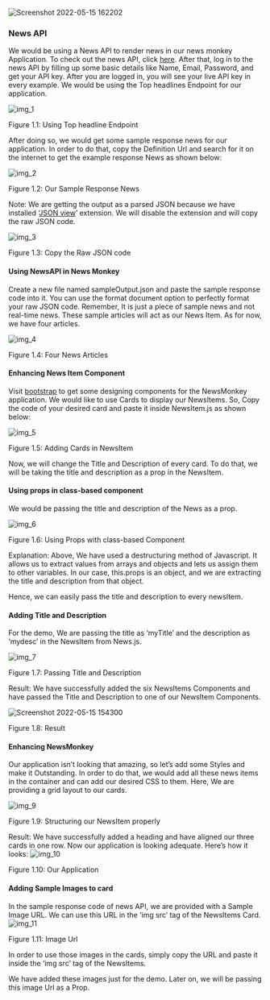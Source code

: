 
![Screenshot 2022-05-15 162202](https://user-images.githubusercontent.com/97989643/168469162-46615e38-ef8e-4f3c-a039-e80024e56225.png)


<h3>News API</h3>


We would be using a News API to render news in our news monkey Application. To check out the news API, click [here](https://newsapi.org/). After that, log in to the news API by filling up some basic details like Name, Email, Password, and get your API key. After you are logged in, you will see your live API key in every example. We would be using the Top headlines Endpoint for our application.

![img_1](https://user-images.githubusercontent.com/97989643/168466730-1edace78-f00b-46c6-96ca-4c6c076cd6f7.png)


Figure 1.1: Using Top headline Endpoint

After doing so, we would get some sample response news for our application. In order to do that, copy the Definition Url and search for it on the internet to get the example response News as shown below:


![img_2](https://user-images.githubusercontent.com/97989643/168466726-6fbac2c3-58ac-493b-92dc-83c37bf9d571.png)


Figure 1.2: Our Sample Response News

 

Note: We are getting the output as a parsed JSON because we have installed ‘[JSON view](https://chrome.google.com/webstore/detail/jsonview/gmegofmjomhknnokphhckolhcffdaihd?hl=en)’ extension. We will disable the extension and will copy the raw JSON code.

![img_3](https://user-images.githubusercontent.com/97989643/168466721-cdb19a70-23ce-4df3-85ac-b92b8556a222.png)



Figure 1.3: Copy the Raw JSON code

<h4>Using NewsAPI in News Monkey</h4>


Create a new file named sampleOutput.json and paste the sample response code into it. You can use the format document option to perfectly format your raw JSON code. Remember, It is just a piece of sample news and not real-time news. These sample articles will act as our News Item. As for now, we have four articles.



![img_4](https://user-images.githubusercontent.com/97989643/168466717-f5555f65-13ec-4fa0-abb0-26e16f77e61d.png)

Figure 1.4: Four News Articles

 

<h4>Enhancing News Item Component</h4>


Visit [bootstrap](https://getbootstrap.com/) to get some designing components for the NewsMonkey application. We would like to use Cards to display our NewsItems. So, Copy the code of your desired card and paste it inside NewsItem.js as shown below: 


![img_5](https://user-images.githubusercontent.com/97989643/168466710-3b21f44d-adff-4c02-8328-8c282abc6265.png)


Figure 1.5: Adding Cards in NewsItem

Now, we will change the Title and Description of every card. To do that, we will be taking the title and description as a prop in the NewsItem.

 

<h4>Using props in class-based component</h4>


We would be passing the title and description of the News as a prop.

![img_6](https://user-images.githubusercontent.com/97989643/168466707-8e9347b4-abb8-4513-a180-392144fcdbb2.png)



Figure 1.6: Using Props with class-based Component

 

Explanation: Above, We have used a destructuring method of Javascript. It allows us to extract values from arrays and objects and lets us assign them to other variables. In our case, this.props is an object, and we are extracting the title and description from that object.

Hence, we can easily pass the title and description to every newsItem.

 

<h4>Adding Title and Description</h4>


For the demo, We are passing the title as ‘myTitle’ and the description as ‘mydesc’ in the NewsItem from News.js.

![img_7](https://user-images.githubusercontent.com/97989643/168466704-f52e0b98-a4e9-4919-ab34-6fe6966e0a02.png)


Figure 1.7: Passing Title and Description

Result: We have successfully added the six NewsItems Components and have passed the Title and Description to one of our NewsItem Components. 




![Screenshot 2022-05-15 154300](https://user-images.githubusercontent.com/97989643/168467675-e9e98c3e-adc8-4451-a425-bd3b5402f240.png)

Figure 1.8: Result

 

<h4>Enhancing NewsMonkey </h4>


Our application isn’t looking that amazing, so let’s add some Styles and make it Outstanding. In order to do that, we would add all these news items in the container and can add our desired CSS to them. Here, We are providing a grid layout to our cards.

![img_9](https://user-images.githubusercontent.com/97989643/168466694-a28d3113-2c1c-4a95-92f7-a541814ad7f6.png)

Figure 1.9: Structuring our NewsItem properly

Result: We have successfully added a heading and have aligned our three cards in one row. Now our application is looking adequate. Here’s how it looks:
![img_10](https://user-images.githubusercontent.com/97989643/168466688-2b029fdc-4e09-4b2c-9014-02abe483e4f8.png)


Figure 1.10: Our Application

 

<h4>Adding Sample Images to card</h4>


In the sample response code of news API, we are provided with a Sample Image URL. We can use this URL in the ‘img src’ tag of the NewsItems Card.  
![img_11](https://user-images.githubusercontent.com/97989643/168466679-89d63c87-da23-452d-8bb2-264bc3e7b116.png)



Figure 1.11: Image Url

In order to use those images in the cards, simply copy the URL and paste it inside the ‘img src’ tag of the NewsItems.

 



We have added these images just for the demo. Later on, we will be passing this image Url as a Prop.

 
